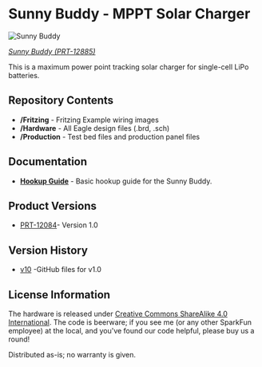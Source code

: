 Sunny Buddy - MPPT Solar Charger
================================

![Sunny Buddy](https://cdn.sparkfun.com//assets/parts/9/7/7/2/12885-01.jpg)

[*Sunny Buddy (PRT-12885)*](https://www.sparkfun.com/products/12885)

This is a maximum power point tracking solar charger for single-cell LiPo batteries. 

Repository Contents
-------------------
* **/Fritzing** - Fritzing Example wiring images
* **/Hardware** - All Eagle design files (.brd, .sch)
* **/Production** - Test bed files and production panel files


Documentation
--------------
* **[Hookup Guide](https://learn.sparkfun.com/tutorials/sunny-buddy-solar-charger-v13-hookup-guide)** - Basic hookup guide for the Sunny Buddy.

Product Versions
----------------
* [PRT-12084](https://www.sparkfun.com/products/12084)- Version 1.0

Version History
---------------
* [v10](https://github.com/sparkfun/SunnyBuddy/tree/HW_V1.0) -GitHub files for v1.0

License Information
-------------------
The hardware is released under [Creative Commons ShareAlike 4.0 International](https://creativecommons.org/licenses/by-sa/4.0/).
The code is beerware; if you see me (or any other SparkFun employee) at the local, and you've found our code helpful, please buy us a round!

Distributed as-is; no warranty is given.
